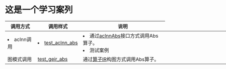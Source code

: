 # 这是一个学习案列
<table style="undefined;table-layout: fixed; width: 980px"><colgroup>
  <col style="width: 100px">
  <col style="width: 150px">
  <col style="width: 280px">
  <col style="width: 330px">
  <col style="width: 120px">
  </colgroup>
  <thead>
    <tr>
      <th>调用方式</th>
      <th>调用样式</th>
      <th>说明</th>
    </tr></thead>
  <tbody>
    <tr>
      <td><li>aclnn调用</li></td>
      <td><li><a href="./examples/test_aclnn_abs.cpp">test_aclnn_abs</a></li></li></td>
      <td><li>通过<a href="./docs/aclnnAbs.md">aclnnAbs</a>接口方式调用Abs算子。</li>
                          </ul>
                            <li>测试案例</li>
                        </ul></td>
 </tr>
    <tr>
      <td>图模式调用</td>
      <td><a href="./examples/test_geir_abs.cpp">test_geir_abs</a></td>
      <td>通过<a href="./op_graph/abs_proto.h">算子IR</a>构图方式调用Abs算子。</td>
